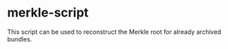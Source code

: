 # merkle-script
This script can be used to reconstruct the Merkle root for already archived bundles.
